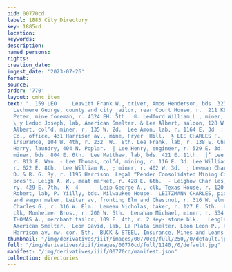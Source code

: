 ```yaml
---
pid: 00770cd
label: 1885 City Directory
key: 1885cd
location: 
keywords: 
description: 
named_persons: 
rights: 
creation_date: 
ingest_date: '2023-07-26'
format: 
source: 
order: '770'
layout: cmhc_item
text: ". 159 LEO     Leavitt Frank W., driver, Amos Henderson, bds. 323 E. 5th. A
  Lechmere George, county and city jailor, rear Court House, r.  211 KE. 8th.  ' Leddy
  Peter, mine foreman, r. 4324 EH. 5th.  ®. Ledford William L., miner, r. 115 W. 3d.
  \ y Leduc Joseph, lab, American Smelter. & Lee Albert, saloon, 128 W. 2d. k Lee
  Albert, col’d, miner, r. 135 W. 2d.  Lee Amon, lab, r. 1164 E. 3d  : Lee Basin Mining
  Co., office, 431 Harrison av., mine, Fryer  Hill.  § LEE CHARLES F., general fire
  insurance, 104 W. 4th, r. 232  W.. 8th. Lee Frank, lab, r. 138 E. Chestnut. Lee
  Harry, laundry, 404 N. Poplar.  | Lee Henry, engineer, r. 529 E. 3d. . Lee James,
  miner, bds. 804 E. 6th.  Lee Matthew, lab, bds. 421 E. 11th.  |’ Lee Miles, miner,
  r. 813 E. Wan. - Lee Thomas, col’d, mining, r. 116 E. 3d. Lee William F. » miner,
  r. 622 E. 8th.  Lee William R., ; miner, r. 402 W. 3d.  ; Leeman Charles C., engineer,
  D. & R. G. Ry, r. 1195 Harrison  Legal “Pender Consolidated Mining Co., G. O. Keeler,
  pres’t. Leigh A. W., meat market, r. 428 E. 6th.  - Leighow Char les, carpenter,
  ry. 429 E. 7th.  K  4       Leip George A., clk, Texas House, r. 120 E. 7th.  Leistner
  Robert, lab, P. Yiilly, bds. Milwaukee House.  LEITZMANN CHARLES, pioneer blksmith
  and wagon maker, Leiter av, fronting Elm and Chestnut, r. 316 W. elm  . Leitzmann
  Charles G., r. 316 W. Elm.  Lemeau Nicholas, baker, r. 127 E. 5th.  Lemlein Leon,
  clk, Monheimer Bros., r. 200 W. 5th.  Lenahan Michael, miner, r. 534 E. 4th.  LENEVEN
  THOMAS A., merchant tailor, 109 E. 4th, r. 2 Key- stone blk.   Lengle John, lab,
  American Smelter.  Leon David, lab, La Plata Smelter. Leon Leon P., hair dresser,
  Harrison av, nw. cor. 5th.  BUCK & STEEL, Insurance, Mines and Loans    "
thumbnail: "/img/derivatives/iiif/images/00770cd/full/250,/0/default.jpg"
full: "/img/derivatives/iiif/images/00770cd/full/1140,/0/default.jpg"
manifest: "/img/derivatives/iiif/00770cd/manifest.json"
collection: directories
---
```

